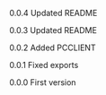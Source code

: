 0.0.4   Updated README

0.0.3   Updated README

0.0.2   Added PCCLIENT

0.0.1   Fixed exports

0.0.0   First version